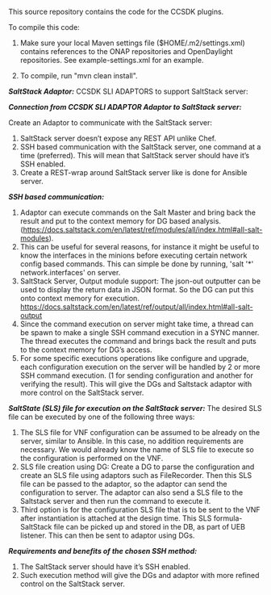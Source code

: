 This source repository contains the code for the CCSDK plugins.

To compile this code:

1. Make sure your local Maven settings file ($HOME/.m2/settings.xml) contains references to the ONAP repositories and OpenDaylight repositories.  See example-settings.xml for an example.

2. To compile, run "mvn clean install".


***SaltStack Adaptor:*** CCSDK SLI ADAPTORS to support SaltStack server:

***Connection from CCSDK SLI ADAPTOR Adaptor to SaltStack server:***

Create an Adaptor to communicate with the SaltStack server:
1) SaltStack server doesn’t expose any REST API unlike Chef.
2) SSH based communication with the SaltStack server, one command at a time (preferred). This will mean that SaltStack server should have it’s SSH enabled.
3) Create a REST-wrap around SaltStack server like is done for Ansible server.

***SSH based communication:***
1) Adaptor can execute commands on the Salt Master and bring back the result and put to the context memory for DG based analysis. (https://docs.saltstack.com/en/latest/ref/modules/all/index.html#all-salt-modules).
2) This can be useful for several reasons, for instance it might be useful to know the interfaces in the minions before executing certain network config based commands. This can simple be done by running, 'salt '*' network.interfaces' on server.
3) SaltStack Server, Output module support: The json-out outputter can be used to display the return data in JSON format. So the DG can put this onto context memory for execution. https://docs.saltstack.com/en/latest/ref/output/all/index.html#all-salt-output
4) Since the command execution on server might take time, a thread can be spawn to make a single SSH command execution in a SYNC manner. The thread executes the command and brings back the result and puts to the context memory for DG’s access.
5) For some specific executions operations like configure and upgrade, each configuration execution on the server will be handled by 2 or more SSH command execution. (1 for sending configuration and another for verifying the result). This will give the DGs and Saltstack adaptor with more control on the SaltStack server.

***SaltState (SLS) file for execution on the SaltStack server:***
 The desired SLS file can be executed by one of the following three ways:
1) The SLS file for VNF configuration can be assumed to be already on the server, similar to Ansible. In this case, no addition requirements are necessary. We would already know the name of SLS file to execute so the configuration is performed on the VNF. 
2) SLS file creation using DG: Create a DG to parse the configuration and create an SLS file using adaptors such as FileRecorder. Then this SLS file can be passed to the adaptor, so the adaptor can send the configuration to server. The adaptor can also send a SLS file to the Saltstack server and then run the command to execute it. 
3) Third option is for the configuration SLS file that is to be sent to the VNF after instantiation is attached at the design time. This SLS formula- SaltStack file can be picked up and stored in the DB, as part of UEB listener. This can then be sent to adaptor using DGs.

***Requirements and benefits of the chosen SSH method:***
1) The SaltStack server should have it’s SSH enabled.
2) Such execution method will give the DGs and adaptor with more refined control on the SaltStack server.